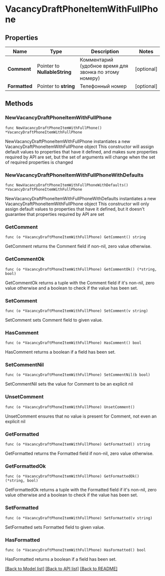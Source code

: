 # VacancyDraftPhoneItemWithFullPhone

## Properties

Name | Type | Description | Notes
------------ | ------------- | ------------- | -------------
**Comment** | Pointer to **NullableString** | Комментарий (удобное время для звонка по этому номеру) | [optional] 
**Formatted** | Pointer to **string** | Телефонный номер | [optional] 

## Methods

### NewVacancyDraftPhoneItemWithFullPhone

`func NewVacancyDraftPhoneItemWithFullPhone() *VacancyDraftPhoneItemWithFullPhone`

NewVacancyDraftPhoneItemWithFullPhone instantiates a new VacancyDraftPhoneItemWithFullPhone object
This constructor will assign default values to properties that have it defined,
and makes sure properties required by API are set, but the set of arguments
will change when the set of required properties is changed

### NewVacancyDraftPhoneItemWithFullPhoneWithDefaults

`func NewVacancyDraftPhoneItemWithFullPhoneWithDefaults() *VacancyDraftPhoneItemWithFullPhone`

NewVacancyDraftPhoneItemWithFullPhoneWithDefaults instantiates a new VacancyDraftPhoneItemWithFullPhone object
This constructor will only assign default values to properties that have it defined,
but it doesn't guarantee that properties required by API are set

### GetComment

`func (o *VacancyDraftPhoneItemWithFullPhone) GetComment() string`

GetComment returns the Comment field if non-nil, zero value otherwise.

### GetCommentOk

`func (o *VacancyDraftPhoneItemWithFullPhone) GetCommentOk() (*string, bool)`

GetCommentOk returns a tuple with the Comment field if it's non-nil, zero value otherwise
and a boolean to check if the value has been set.

### SetComment

`func (o *VacancyDraftPhoneItemWithFullPhone) SetComment(v string)`

SetComment sets Comment field to given value.

### HasComment

`func (o *VacancyDraftPhoneItemWithFullPhone) HasComment() bool`

HasComment returns a boolean if a field has been set.

### SetCommentNil

`func (o *VacancyDraftPhoneItemWithFullPhone) SetCommentNil(b bool)`

 SetCommentNil sets the value for Comment to be an explicit nil

### UnsetComment
`func (o *VacancyDraftPhoneItemWithFullPhone) UnsetComment()`

UnsetComment ensures that no value is present for Comment, not even an explicit nil
### GetFormatted

`func (o *VacancyDraftPhoneItemWithFullPhone) GetFormatted() string`

GetFormatted returns the Formatted field if non-nil, zero value otherwise.

### GetFormattedOk

`func (o *VacancyDraftPhoneItemWithFullPhone) GetFormattedOk() (*string, bool)`

GetFormattedOk returns a tuple with the Formatted field if it's non-nil, zero value otherwise
and a boolean to check if the value has been set.

### SetFormatted

`func (o *VacancyDraftPhoneItemWithFullPhone) SetFormatted(v string)`

SetFormatted sets Formatted field to given value.

### HasFormatted

`func (o *VacancyDraftPhoneItemWithFullPhone) HasFormatted() bool`

HasFormatted returns a boolean if a field has been set.


[[Back to Model list]](../README.md#documentation-for-models) [[Back to API list]](../README.md#documentation-for-api-endpoints) [[Back to README]](../README.md)


